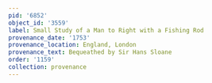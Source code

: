 ```yaml
---
pid: '6852'
object_id: '3559'
label: Small Study of a Man to Right with a Fishing Rod
provenance_date: '1753'
provenance_location: England, London
provenance_text: Bequeathed by Sir Hans Sloane
order: '1159'
collection: provenance
---
```

